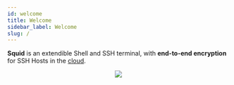 ```yaml
---
id: welcome
title: Welcome
sidebar_label: Welcome
slug: /
---
```


**Squid** is an extendible Shell and SSH terminal, with **end-to-end encryption** for SSH Hosts in the [cloud](#cloud).

<p align="center">
    <img src="https://i.imgur.com/XRdKFnk.png" />
</p>
